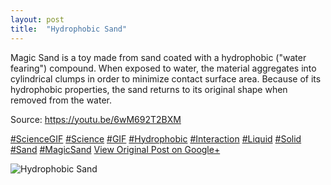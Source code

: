 ```yaml
---
layout: post
title:  "Hydrophobic Sand"
---
```


Magic Sand is a toy made from sand coated with a hydrophobic ("water fearing") compound. When exposed to water, the material aggregates into cylindrical clumps in order to minimize contact surface area. Because of its hydrophobic properties, the sand returns to its original shape when removed from the water.  
  
Source: <https://youtu.be/6wM692T2BXM>  
  
[#ScienceGIF](https://plus.google.com/s/%23ScienceGIF/posts) [#Science](https://plus.google.com/s/%23Science/posts) [#GIF](https://plus.google.com/s/%23GIF/posts) [#Hydrophobic](https://plus.google.com/s/%23Hydrophobic/posts) [#Interaction](https://plus.google.com/s/%23Interaction/posts) [#Liquid](https://plus.google.com/s/%23Liquid/posts) [#Solid](https://plus.google.com/s/%23Solid/posts) [#Sand](https://plus.google.com/s/%23Sand/posts) [#MagicSand](https://plus.google.com/s/%23MagicSand/posts)﻿
[View Original Post on Google+](https://plus.google.com/+ColinSullender/posts/jNM58TXeZdn)

![Hydrophobic Sand](https://i.imgur.com/nxT1xpH.gif)
